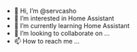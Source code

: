- 👋 Hi, I’m @servcasho
- 👀 I’m interested in Home Assistant
- 🌱 I’m currently learning Home Assistant
- 💞️ I’m looking to collaborate on ...
- 📫 How to reach me ...

<!---
servcasho/servcasho is a ✨ special ✨ repository because its `README.md` (this file) appears on your GitHub profile.
You can click the Preview link to take a look at your changes.
--->
